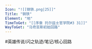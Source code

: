 ```yaml
---
Icon: "![[钢铁.png|25]]"
Title: "钢铁"
Element: "地"
TimeToGet: "[[序章 托尔兹士官学院#3 31]]"
WayToGet: "马奇亚斯初始回路"
---
```


#英雄传说/闪之轨迹/笔记/核心回路